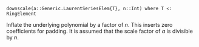 ```
downscale(a::Generic.LaurentSeriesElem{T}, n::Int) where T <: RingElement
```

Inflate the underlying polynomial by a factor of $n$. This inserts zero coefficients for padding. It is assumed that the scale factor of $a$ is divisible by $n$.
